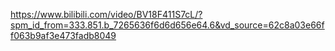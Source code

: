 https://www.bilibili.com/video/BV18F411S7cL/?spm_id_from=333.851.b_7265636f6d6d656e64.6&vd_source=62c8a03e66ff063b9af3e473fadb8049